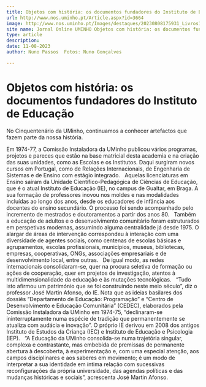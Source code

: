 ```yaml
---
title: Objetos com história: os documentos fundadores do Instituto de Educação
url: http://www.nos.uminho.pt/Article.aspx?id=3664
image: http://www.nos.uminho.pt/Images/destaques/20230808175931_Livros1.jpg
site name: Jornal Online UMINHO Objetos com história: os documentos fundadores do Instituto de Educação
type: article
description: 
date: 11-08-2023
author: Nuno Passos  Fotos: Nuno Gonçalves

---
```

# Objetos com história: os documentos fundadores do Instituto de Educação


  

No Cinquentenário da UMinho, continuamos a conhecer artefactos que fazem parte da nossa história.

Em 1974-77, a Comissão Instaladora da UMinho publicou vários programas, projetos e pareces que estão na base matricial desta academia e na criação das suas unidades, como as Escolas e os Institutos. Daqui surgiram novos cursos em Portugal, como de Relações Internacionais, de Engenharia de Sistemas e de Ensino com estágio integrado.
 
Aquelas licenciaturas em Ensino saíram da Unidade Científico-Pedagógica de Ciências de Educação, que é o atual Instituto de Educação (IE), no campus de Gualtar, em Braga. A sua formação de professores inovou nos moldes e nas modalidades incluídas ao longo dos anos, desde os educadores de infância aos docentes do ensino secundário. O processo foi sendo acompanhado pelo incremento de mestrados e doutoramentos a partir dos anos 80.
 
Também a educação de adultos e o desenvolvimento comunitário foram estruturados em perspetivas modernas, assumindo alguma centralidade já desde 1975. O alargar de áreas de intervenção correspondeu à interação com uma diversidade de agentes sociais, como centenas de escolas básicas e agrupamentos, escolas profissionais, municípios, museus, bibliotecas, empresas, cooperativas, ONGs, associações empresariais e de desenvolvimento local, entre outras.
 
De igual modo, as redes internacionais consolidaram-se, quer na procura seletiva de formação ou ações de cooperação, quer em projetos de investigação, atentos à multidimensionalidade da educação e às mutações tecnológicas.
 
“Tudo isto afirmou um património que se foi construindo neste meio século”, diz o professor José Martin Afonso, do IE. Nota que as ideias basilares dos dossiês “Departamento de Educação: Programação” e “Centro de Desenvolvimento e Educação Comunitária” (CEDEC), elaborados pela Comissão Instaladora da UMinho em 1974-75, “declinaram-se ininterruptamente numa espécie de tradição que permanentemente se atualiza com audácia e inovação”. O próprio IE derivou em 2008 dos antigos Instituto de Estudos da Criança (IEC) e Instituto de Educação e Psicologia (IEP).
 
“A Educação da UMinho consolida-se numa trajetória singular, complexa e contrastante, mas embebida de premissas de permanente abertura à descoberta, à experimentação e, com uma especial atenção, aos campos disciplinares e aos saberes em movimento; é um modo de interpretar a sua identidade em íntima relação com sucessivas reconfigurações da própria universidade, das agendas políticas e das mudanças históricas e sociais”, acrescenta José Martin Afonso.

